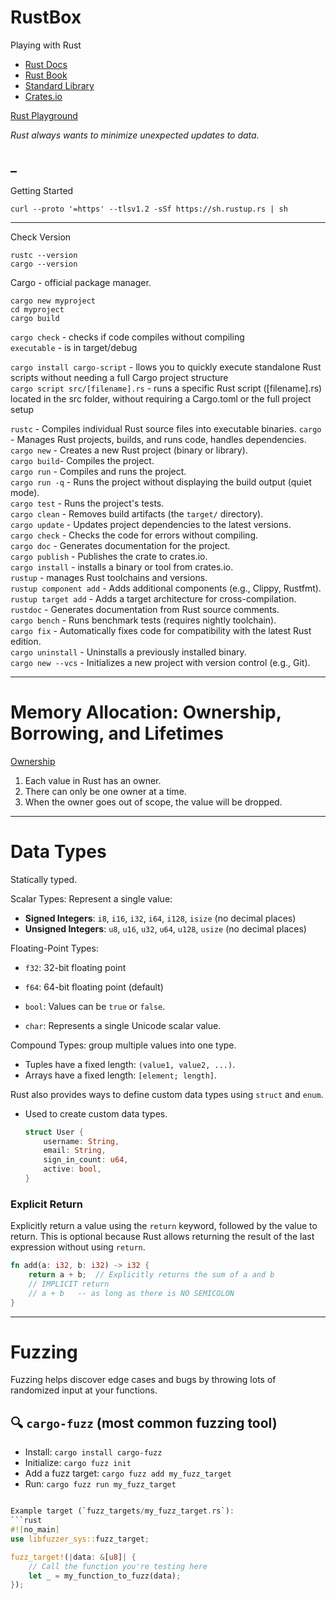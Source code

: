# RustBox
Playing with Rust    
- [Rust Docs](https://www.rust-lang.org/learn)
- [Rust Book](https://doc.rust-lang.org/book/)
- [Standard Library](https://doc.rust-lang.org/std/)
- [Crates.io](https://crates.io/)

[Rust Playground](https://play.rust-lang.org/?version=stable&mode=debug&edition=2024)

_Rust always wants to minimize unexpected updates to data._

_
----
Getting Started

```
curl --proto '=https' --tlsv1.2 -sSf https://sh.rustup.rs | sh
```
-----
Check Version
```
rustc --version
cargo --version
```
Cargo - official package manager.
```
cargo new myproject
cd myproject
cargo build
```
`cargo check` - checks if code compiles without compiling    
`executable` - is in target/debug

`cargo install cargo-script` - llows you to quickly execute standalone Rust scripts without needing a full Cargo project structure    
`cargo script src/[filename].rs` - runs a specific Rust script ([filename].rs) located in the src folder, without requiring a Cargo.toml or the full project setup

`rustc` - Compiles individual Rust source files into executable binaries.
`cargo` - Manages Rust projects, builds, and runs code, handles dependencies.    
`cargo new` - Creates a new Rust project (binary or library).    
`cargo build`- Compiles the project.    
`cargo run` - Compiles and runs the project.    
 `cargo run -q` - Runs the project without displaying the build output (quiet mode).    
 `cargo test`  - Runs the project's tests.      
 `cargo clean` - Removes build artifacts (the `target/` directory).        
 `cargo update` - Updates project dependencies to the latest versions.    
 `cargo check` - Checks the code for errors without compiling.    
 `cargo doc` - Generates documentation for the project.    
`cargo publish` - Publishes the crate to crates.io.    
 `cargo install` - installs a binary or tool from crates.io.    
 `rustup` - manages Rust toolchains and versions.    
`rustup component add` - Adds additional components (e.g., Clippy, Rustfmt).    
 `rustup target add` - Adds a target architecture for cross-compilation.    
`rustdoc` - Generates documentation from Rust source comments.    
 `cargo bench` - Runs benchmark tests (requires nightly toolchain).    
 `cargo fix` - Automatically fixes code for compatibility with the latest Rust edition.    
 `cargo uninstall` - Uninstalls a previously installed binary.    
`cargo new --vcs` - Initializes a new project with version control (e.g., Git).    


-----
# Memory Allocation: Ownership, Borrowing, and Lifetimes
[Ownership](https://doc.rust-lang.org/book/ch04-01-what-is-ownership.html)    
1. Each value in Rust has an owner.
2. There can only be one owner at a time.
3. When the owner goes out of scope, the value will be dropped.

-----
# Data Types
Statically typed.

Scalar Types: Represent a single value:

- **Signed Integers**: `i8`, `i16`, `i32`, `i64`, `i128`, `isize` (no decimal places)
- **Unsigned Integers**: `u8`, `u16`, `u32`, `u64`, `u128`, `usize` (no decimal places)

Floating-Point Types:
- `f32`: 32-bit floating point
- `f64`: 64-bit floating point (default)

- `bool`: Values can be `true` or `false`.
- `char`: Represents a single Unicode scalar value.

Compound Types: group multiple values into one type.

- Tuples have a fixed length: `(value1, value2, ...)`.
- Arrays have a fixed length: `[element; length]`.


Rust also provides ways to define custom data types using `struct` and `enum`.
- Used to create custom data types.
  
  ```rust
  struct User {
      username: String,
      email: String,
      sign_in_count: u64,
      active: bool,
  }

### Explicit Return

Explicitly return a value using the `return` keyword, followed by the value to return. This is optional because Rust allows returning the result of the last expression without using `return`.

```rust
fn add(a: i32, b: i32) -> i32 {
    return a + b;  // Explicitly returns the sum of a and b
    // IMPLICIT return
    // a + b   -- as long as there is NO SEMICOLON
}
```

-----

# Fuzzing

Fuzzing helps discover edge cases and bugs by throwing lots of randomized input at your functions.

## 🔍 `cargo-fuzz` (most common fuzzing tool)

- Install: `cargo install cargo-fuzz`
- Initialize: `cargo fuzz init`
- Add a fuzz target: `cargo fuzz add my_fuzz_target`
- Run: `cargo fuzz run my_fuzz_target`

```rust

Example target (`fuzz_targets/my_fuzz_target.rs`):
```rust
#![no_main]
use libfuzzer_sys::fuzz_target;

fuzz_target!(|data: &[u8]| {
    // Call the function you're testing here
    let _ = my_function_to_fuzz(data);
});
```


